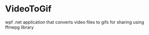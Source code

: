 # VideoToGif
wpf .net application that converts video files to gifs for sharing using ffmepg library
